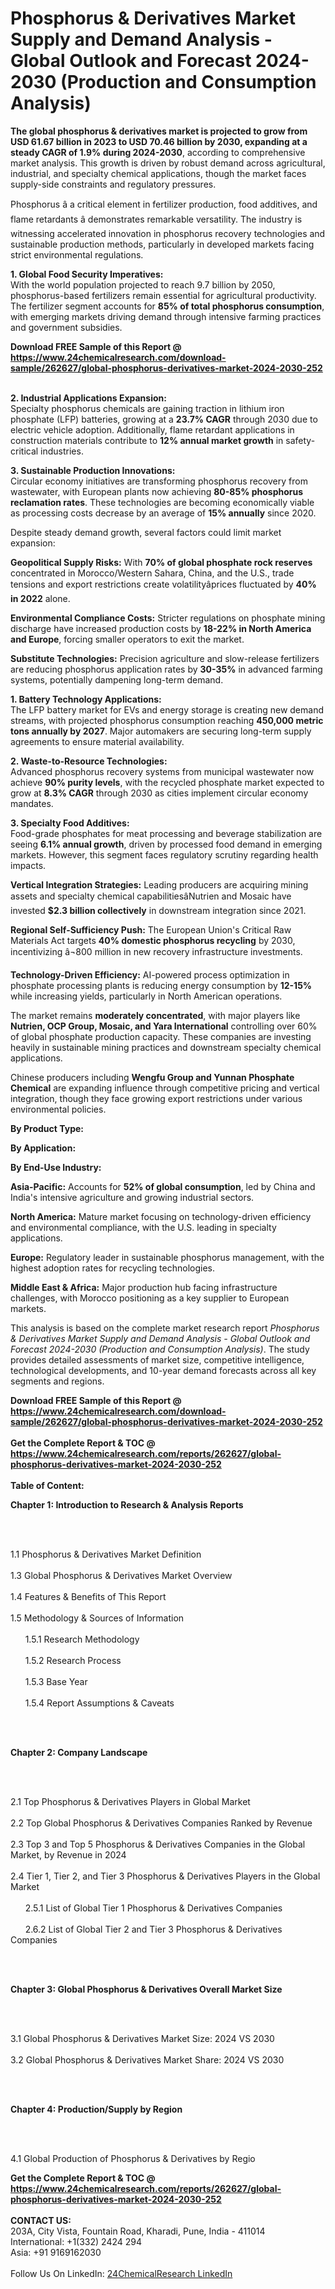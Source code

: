 <h1>Phosphorus &amp; Derivatives Market Supply and Demand Analysis - Global Outlook and Forecast 2024-2030 (Production and Consumption Analysis)</h1><p><strong>The global phosphorus &amp; derivatives market is projected to grow from USD 61.67 billion in 2023 to USD 70.46 billion by 2030, expanding at a steady CAGR of 1.9% during 2024-2030</strong>, according to comprehensive market analysis. This growth is driven by robust demand across agricultural, industrial, and specialty chemical applications, though the market faces supply-side constraints and regulatory pressures.</p><p>Phosphorus â a critical element in fertilizer production, food additives, and flame retardants â demonstrates remarkable versatility. The industry is witnessing accelerated innovation in phosphorus recovery technologies and sustainable production methods, particularly in developed markets facing strict environmental regulations.</p><p><strong>1. Global Food Security Imperatives:</strong><br>
With the world population projected to reach 9.7 billion by 2050, phosphorus-based fertilizers remain essential for agricultural productivity. The fertilizer segment accounts for <strong>85% of total phosphorus consumption</strong>, with emerging markets driving demand through intensive farming practices and government subsidies.</p><div><b>Download FREE Sample of this Report @ 
            <a href="https://www.24chemicalresearch.com/download-sample/262627/global-phosphorus-derivatives-market-2024-2030-252">
            https://www.24chemicalresearch.com/download-sample/262627/global-phosphorus-derivatives-market-2024-2030-252</a></b></div><br><p><strong>2. Industrial Applications Expansion:</strong><br>
Specialty phosphorus chemicals are gaining traction in lithium iron phosphate (LFP) batteries, growing at a <strong>23.7% CAGR</strong> through 2030 due to electric vehicle adoption. Additionally, flame retardant applications in construction materials contribute to <strong>12% annual market growth</strong> in safety-critical industries.</p><p><strong>3. Sustainable Production Innovations:</strong><br>
Circular economy initiatives are transforming phosphorus recovery from wastewater, with European plants now achieving <strong>80-85% phosphorus reclamation rates</strong>. These technologies are becoming economically viable as processing costs decrease by an average of <strong>15% annually</strong> since 2020.</p><p>Despite steady demand growth, several factors could limit market expansion:</p><p><strong>Geopolitical Supply Risks:</strong> With <strong>70% of global phosphate rock reserves</strong> concentrated in Morocco/Western Sahara, China, and the U.S., trade tensions and export restrictions create volatilityâprices fluctuated by <strong>40% in 2022</strong> alone.</p><p><strong>Environmental Compliance Costs:</strong> Stricter regulations on phosphate mining discharge have increased production costs by <strong>18-22% in North America and Europe</strong>, forcing smaller operators to exit the market.</p><p><strong>Substitute Technologies:</strong> Precision agriculture and slow-release fertilizers are reducing phosphorus application rates by <strong>30-35%</strong> in advanced farming systems, potentially dampening long-term demand.</p><p><strong>1. Battery Technology Applications:</strong><br>
The LFP battery market for EVs and energy storage is creating new demand streams, with projected phosphorus consumption reaching <strong>450,000 metric tons annually by 2027</strong>. Major automakers are securing long-term supply agreements to ensure material availability.</p><p><strong>2. Waste-to-Resource Technologies:</strong><br>
Advanced phosphorus recovery systems from municipal wastewater now achieve <strong>90% purity levels</strong>, with the recycled phosphate market expected to grow at <strong>8.3% CAGR</strong> through 2030 as cities implement circular economy mandates.</p><p><strong>3. Specialty Food Additives:</strong><br>
Food-grade phosphates for meat processing and beverage stabilization are seeing <strong>6.1% annual growth</strong>, driven by processed food demand in emerging markets. However, this segment faces regulatory scrutiny regarding health impacts.</p><p><strong>Vertical Integration Strategies:</strong> Leading producers are acquiring mining assets and specialty chemical capabilitiesâNutrien and Mosaic have invested <strong>$2.3 billion collectively</strong> in downstream integration since 2021.</p><p><strong>Regional Self-Sufficiency Push:</strong> The European Union's Critical Raw Materials Act targets <strong>40% domestic phosphorus recycling</strong> by 2030, incentivizing â¬800 million in new recovery infrastructure investments.</p><p><strong>Technology-Driven Efficiency:</strong> AI-powered process optimization in phosphate processing plants is reducing energy consumption by <strong>12-15%</strong> while increasing yields, particularly in North American operations.</p><p>The market remains <strong>moderately concentrated</strong>, with major players like <strong>Nutrien, OCP Group, Mosaic, and Yara International</strong> controlling over 60% of global phosphate production capacity. These companies are investing heavily in sustainable mining practices and downstream specialty chemical applications.</p><p>Chinese producers including <strong>Wengfu Group and Yunnan Phosphate Chemical</strong> are expanding influence through competitive pricing and vertical integration, though they face growing export restrictions under various environmental policies.</p><p><strong>By Product Type:</strong></p><p><strong>By Application:</strong></p><p><strong>By End-Use Industry:</strong></p><p><strong>Asia-Pacific:</strong> Accounts for <strong>52% of global consumption</strong>, led by China and India's intensive agriculture and growing industrial sectors.</p><p><strong>North America:</strong> Mature market focusing on technology-driven efficiency and environmental compliance, with the U.S. leading in specialty applications.</p><p><strong>Europe:</strong> Regulatory leader in sustainable phosphorus management, with the highest adoption rates for recycling technologies.</p><p><strong>Middle East &amp; Africa:</strong> Major production hub facing infrastructure challenges, with Morocco positioning as a key supplier to European markets.</p><p>This analysis is based on the complete market research report <em>Phosphorus &amp; Derivatives Market Supply and Demand Analysis - Global Outlook and Forecast 2024-2030 (Production and Consumption Analysis)</em>. The study provides detailed assessments of market size, competitive intelligence, technological developments, and 10-year demand forecasts across all key segments and regions.</p><div><b>Download FREE Sample of this Report @ 
            <a href="https://www.24chemicalresearch.com/download-sample/262627/global-phosphorus-derivatives-market-2024-2030-252">
            https://www.24chemicalresearch.com/download-sample/262627/global-phosphorus-derivatives-market-2024-2030-252</a></b></div><br><div><b>Get the Complete Report & TOC @ 
            <a href="https://www.24chemicalresearch.com/reports/262627/global-phosphorus-derivatives-market-2024-2030-252">
            https://www.24chemicalresearch.com/reports/262627/global-phosphorus-derivatives-market-2024-2030-252</a></b></div><br>
            <b>Table of Content:</b><p><p><strong>Chapter 1: Introduction to Research &amp; Analysis Reports</strong></p><br />
<br />
<p>1.1 Phosphorus & Derivatives Market Definition<br /><br />
1.3 Global Phosphorus & Derivatives Market Overview<br /><br />
1.4 Features &amp; Benefits of This Report<br /><br />
1.5 Methodology &amp; Sources of Information<br /><br />
&nbsp;&nbsp;&nbsp;&nbsp;&nbsp; 1.5.1 Research Methodology<br /><br />
&nbsp;&nbsp;&nbsp;&nbsp;&nbsp; 1.5.2 Research Process<br /><br />
&nbsp;&nbsp;&nbsp;&nbsp;&nbsp; 1.5.3 Base Year<br /><br />
&nbsp;&nbsp;&nbsp;&nbsp;&nbsp; 1.5.4 Report Assumptions &amp; Caveats</p><br />
<br />
<p><strong>Chapter 2: Company Landscape</strong></p><br />
<br />
<p>2.1 Top Phosphorus & Derivatives Players in Global Market<br /><br />
2.2 Top Global Phosphorus & Derivatives Companies Ranked by Revenue<br /><br />
2.3 Top 3 and Top 5 Phosphorus & Derivatives Companies in the Global Market, by Revenue in 2024<br /><br />
2.4 Tier 1, Tier 2, and Tier 3 Phosphorus & Derivatives Players in the Global Market<br /><br />
&nbsp;&nbsp;&nbsp;&nbsp;&nbsp; 2.5.1 List of Global Tier 1 Phosphorus & Derivatives Companies<br /><br />
&nbsp;&nbsp;&nbsp;&nbsp;&nbsp; 2.6.2 List of Global Tier 2 and Tier 3 Phosphorus & Derivatives Companies</p><br />
<br />
<p><strong>Chapter 3: Global Phosphorus & Derivatives Overall Market Size</strong></p><br />
<br />
<p>3.1 Global Phosphorus & Derivatives Market Size: 2024 VS 2030<br /><br />
3.2 Global Phosphorus & Derivatives Market Share: 2024 VS 2030</p><br />
<br />
<p><strong>Chapter 4: Production/Supply by Region</strong></p><br />
<br />
<p>4.1 Global Production of Phosphorus & Derivatives by Regio</p><div><b>Get the Complete Report & TOC @ 
            <a href="https://www.24chemicalresearch.com/reports/262627/global-phosphorus-derivatives-market-2024-2030-252">
            https://www.24chemicalresearch.com/reports/262627/global-phosphorus-derivatives-market-2024-2030-252</a></b></div><br><b>CONTACT US:</b><br>
            203A, City Vista, Fountain Road, Kharadi, Pune, India - 411014<br>
            International: +1(332) 2424 294<br>
            Asia: +91 9169162030 <br><br>
            Follow Us On LinkedIn: <a href="https://www.linkedin.com/company/24chemicalresearch/">24ChemicalResearch LinkedIn</a>
